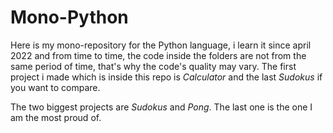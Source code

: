 # Mono-Python

Here is my mono-repository for the Python language, i learn it since april 2022 and from time to time, the code inside the folders are not from the same period of time, that's why the code's quality may vary. The first project i made which is inside this repo is <em> Calculator </em> and the last <em> Sudokus </em> if you want to compare.

The two biggest projects are <em>Sudokus</em> and <em>Pong</em>. The last one is the one I am the most proud of.
